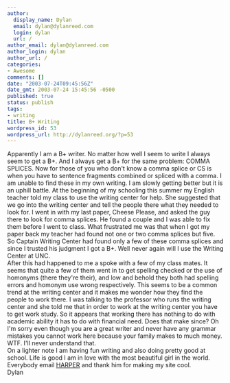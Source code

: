 ```yaml
---
author:
  display_name: Dylan
  email: dylan@dylanreed.com
  login: dylan
  url: /
author_email: dylan@dylanreed.com
author_login: dylan
author_url: /
categories:
- Awesome
comments: []
date: "2003-07-24T09:45:56Z"
date_gmt: 2003-07-24 15:45:56 -0500
published: true
status: publish
tags:
- writing
title: B+ Writing
wordpress_id: 53
wordpress_url: http://dylanreed.org/?p=53
---
```


Apparently I am a B+ writer. No matter how well I seem to write I always seem to get a B+. And I always get a B+ for the same problem: COMMA SPLICES. Now for those of you who don't know a comma splice or CS is when you have to sentence fragments combined or spliced with a comma. I am unable to find these in my own writing. I am slowly getting better but it is an uphill battle. At the beginning of my schooling this summer my English teacher told my class to use the writing center for help. She suggested that we go into the writing center and tell the people there what they needed to look for. I went in with my last paper, Cheese Please, and asked the guy there to look for comma splices. He found a couple and I was able to fix them before I went to class. What frustrated me was that when I got my paper back my teacher had found not one or two comma splices but five. So Captain Writing Center had found only a few of these comma splices and since I trusted his judgment I got a B+. Well never again will I use the Writing Center at UNC.  
After this had happened to me a spoke with a few of my class mates. It seems that quite a few of them went in to get spelling checked or the use of homonyms (there they're their), and low and behold they both had spelling errors and homonym use wrong respectively. This seems to be a common trend at the writing center and it makes me wonder how they find the people to work there. I was talking to the professor who runs the writing center and she told me that in order to work at the writing center you have to get work study. So it appears that working there has nothing to do with academic ability it has to do with financial need. Does that make since? Oh I'm sorry even though you are a great writer and never have any grammar mistakes you cannot work here because your family makes to much money. WTF. I'll never understand that.  
On a lighter note I am having fun writing and also doing pretty good at school. Life is good I am in love with the most beautiful girl in the world. Everybody email [HARPER][1] and thank him for making my site cool.  
Dylan

   [1]: http://www.harperreed.org 

